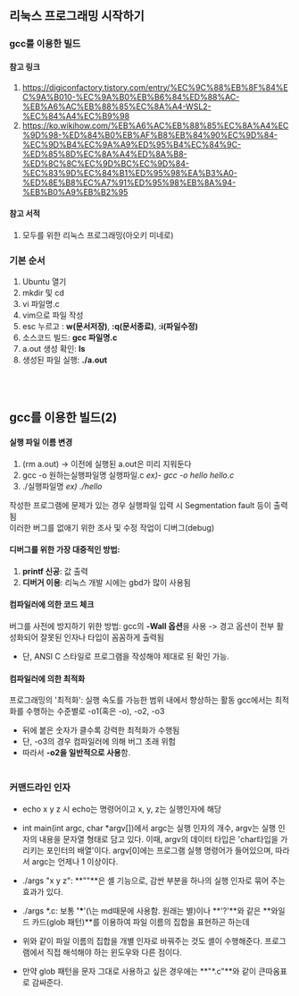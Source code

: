 ## 리눅스 프로그래밍 시작하기

### gcc를 이용한 빌드
#### 참고 링크
1. https://digiconfactory.tistory.com/entry/%EC%9C%88%EB%8F%84%EC%9A%B010-%EC%9A%B0%EB%B6%84%ED%88%AC-%EB%A6%AC%EB%88%85%EC%8A%A4-WSL2-%EC%84%A4%EC%B9%98
2. https://ko.wikihow.com/%EB%A6%AC%EB%88%85%EC%8A%A4%EC%9D%98-%ED%84%B0%EB%AF%B8%EB%84%90%EC%9D%84-%EC%9D%B4%EC%9A%A9%ED%95%B4%EC%84%9C-%ED%85%8D%EC%8A%A4%ED%8A%B8-%ED%8C%8C%EC%9D%BC%EC%9D%84-%EC%83%9D%EC%84%B1%ED%95%98%EA%B3%A0-%ED%8E%B8%EC%A7%91%ED%95%98%EB%8A%94-%EB%B0%A9%EB%B2%95

#### 참고 서적
1. 모두를 위한 리눅스 프로그래밍(아오키 미네로)

### 기본 순서
1. Ubuntu 열기
2. mkdir 및 cd
3. vi 파일명.c
4. vim으로 파일 작성
5. esc 누르고 : **w(문서저장)**, **:q(문서종료)**, **:i(파일수정)**
6. 소스코드 빌드: **gcc 파일명.c**
7. a.out 생성 확인: **ls**
8. 생성된 파일 실행: **./a.out** 

<br/><br/>
## gcc를 이용한 빌드(2)
#### 실행 파일 이름 변경
1. (rm a.out) -> 이전에 실행된 a.out은 미리 지워둔다
2. gcc -o 원하는실행파일명 실행파일.c  *ex)- gcc -o hello hello.c*
3. ./실행파일명 *ex) ./hello <br/>*

작성한 프로그램에 문제가 있는 경우 실행파일 입력 시 Segmentation fault 등이 출력됨 <br/>
이러한 버그를 없애기 위한 조사 및 수정 작업이 디버그(debug) <br/>

#### 디버그를 위한 가장 대중적인 방법: 
1. **printf 신공**: 값 출력
2. **디버거 이용**: 리눅스 개발 시에는 gbd가 많이 사용됨

#### 컴파일러에 의한 코드 체크
버그를 사전에 방지하기 위한 방법: gcc의 **-Wall 옵션**을 사용 -> 경고 옵션이 전부 활성화되어 잘못된 인자나 타입이 꼼꼼하게 출력됨
* 단, ANSI C 스타일로 프로그램을 작성해야 제대로 된 확인 가능.

#### 컴파일러에 의한 최적화
프로그래밍의 '최적화': 실행 속도를 가능한 범위 내에서 향상하는 활동
gcc에서는 최적화를 수행하는 수준별로 -o1(혹은 -o), -o2, -o3
- 뒤에 붙은 숫자가 클수록 강력한 최적화가 수행됨
- 단, -o3의 경우 컴파일러에 의해 버그 초래 위험
- 따라서 **-o2을 일반적으로 사용**함.
  <br/><br/>

### 커맨드라인 인자
- echo x y z 시 echo는 명령어이고 x, y, z는 실행인자에 해당
- int main(int argc, char *argv[])에서 argc는 실행 인자의 개수, argv는 실행 인자의 내용을 문자열 형태로 담고 있다.
이때, argv의 데이터 타입은 'char타입을 가리키는 포인터의 배열'이다. argv[0]에는 프로그램 실행 명령어가 들어있으며, 따라서 argc는 언제나 1 이상이다.

- ./args "x y z": **""**은 셸 기능으로, 감싼 부분을 하나의 실행 인자로 묶어 주는 효과가 있다.
- ./args *.c: 보통 **'\***'(\는 md때문에 사용함. 원래는 별)이나 **'?'**와 같은 **와일드 카드(glob 패턴)**를 이용하여 파일 이름의 집합을 표현하곤 하는데
- 위와 같이 파일 이름의 집합을 개별 인자로 바꿔주는 것도 셸이 수행해준다. 프로그램에서 직접 해석해야 하는 윈도우와 다른 점이다.
- 만약 glob 패턴을 문자 그대로 사용하고 싶은 경우에는 **"*.c"**와 같이 큰따옴표로 감싸준다.
